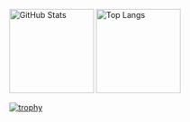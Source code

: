 <p align="left"> 
  <img alt="GitHub Stats" height="150px" src="https://github-readme-stats.vercel.app/api?username=YutoMoriyasu&show_icons=true&count_private=true" />
  <img alt="Top Langs" height="150px" src="https://github-readme-stats.vercel.app/api/top-langs?username=yutomoriyasu&layout=compact&count_private=true&show_icons=true" />
</p>

[![trophy](https://github-profile-trophy.vercel.app/?username=yutomoriyasu&title=MultiLanguage,Commits,PullRequest,Repositories,Issues&margin-w=15)](https://github.com/yutomoriyasu/github-profile-trophy)
